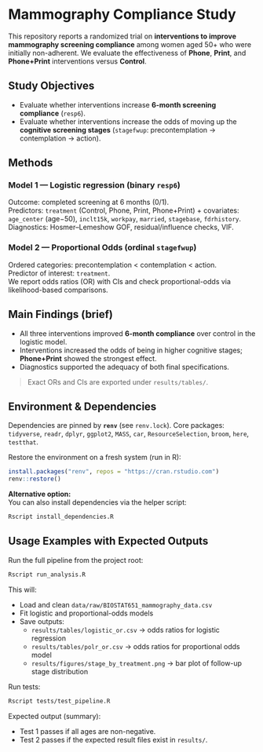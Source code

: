 # Mammography Compliance Study

This repository reports a randomized trial on **interventions to improve mammography screening compliance** among women aged 50+ who were initially non-adherent. We evaluate the effectiveness of **Phone**, **Print**, and **Phone+Print** interventions versus **Control**.

## Study Objectives
- Evaluate whether interventions increase **6-month screening compliance** (`resp6`).
- Evaluate whether interventions increase the odds of moving up the **cognitive screening stages** (`stagefwup`: precontemplation → contemplation → action).

## Methods

### Model 1 — Logistic regression (binary `resp6`)
Outcome: completed screening at 6 months (0/1).  
Predictors: `treatment` (Control, Phone, Print, Phone+Print) + covariates:
`age_center` (age−50), `inclt15k`, `workpay`, `married`, `stagebase`, `fdrhistory`.  
Diagnostics: Hosmer–Lemeshow GOF, residual/influence checks, VIF.

### Model 2 — Proportional Odds (ordinal `stagefwup`)
Ordered categories: precontemplation < contemplation < action.  
Predictor of interest: `treatment`.  
We report odds ratios (OR) with CIs and check proportional-odds via likelihood-based comparisons.

## Main Findings (brief)
- All three interventions improved **6-month compliance** over control in the logistic model.
- Interventions increased the odds of being in higher cognitive stages; **Phone+Print** showed the strongest effect.
- Diagnostics supported the adequacy of both final specifications.

> Exact ORs and CIs are exported under `results/tables/`.

## Environment & Dependencies

Dependencies are pinned by **`renv`** (see `renv.lock`). Core packages:
`tidyverse`, `readr`, `dplyr`, `ggplot2`, `MASS`, `car`, `ResourceSelection`, `broom`, `here`, `testthat`.

Restore the environment on a fresh system (run in R):

```r
install.packages("renv", repos = "https://cran.rstudio.com")
renv::restore()
```

**Alternative option:**  
You can also install dependencies via the helper script:

```bash
Rscript install_dependencies.R
```

## Usage Examples with Expected Outputs

Run the full pipeline from the project root:

```bash
Rscript run_analysis.R
```

This will:
- Load and clean `data/raw/BIOSTAT651_mammography_data.csv`
- Fit logistic and proportional-odds models
- Save outputs:
  - `results/tables/logistic_or.csv` → odds ratios for logistic regression  
  - `results/tables/polr_or.csv` → odds ratios for proportional odds model  
  - `results/figures/stage_by_treatment.png` → bar plot of follow-up stage distribution  

Run tests:

```bash
Rscript tests/test_pipeline.R
```

Expected output (summary):
- Test 1 passes if all ages are non-negative.  
- Test 2 passes if the expected result files exist in `results/`.  
